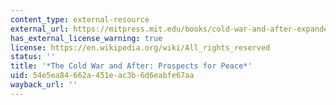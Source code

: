 ```yaml
---
content_type: external-resource
external_url: https://mitpress.mit.edu/books/cold-war-and-after-expanded-edition
has_external_license_warning: true
license: https://en.wikipedia.org/wiki/All_rights_reserved
status: ''
title: '*The Cold War and After: Prospects for Peace*'
uid: 54e5ea84-662a-451e-ac3b-6d6eabfe67aa
wayback_url: ''
---
```

